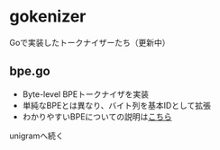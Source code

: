 # gokenizer
Goで実装したトークナイザーたち（更新中）

## bpe.go
- Byte-level BPEトークナイザを実装
- 単純なBPEとは異なり、バイト列を基本IDとして拡張
- わかりやすいBPEについての説明は[こちら](https://tech-blog.cloud-config.jp/2024-12-25-tokenizer-from-scratch)

unigramへ続く
